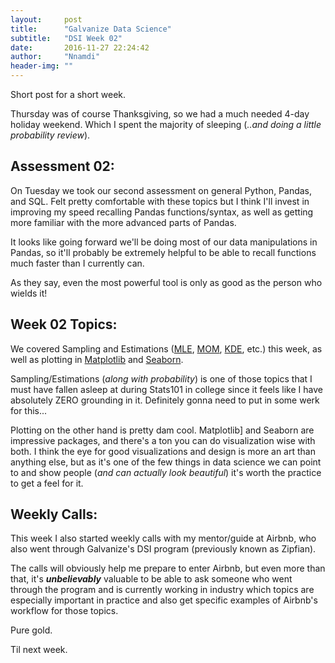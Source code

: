 ```yaml
---
layout:     post
title:      "Galvanize Data Science"
subtitle:   "DSI Week 02"
date:       2016-11-27 22:24:42
author:     "Nnamdi"
header-img: ""
---
```


Short post for a short week.

Thursday was of course Thanksgiving, so we had a much needed 4-day holiday weekend. Which I spent the majority of sleeping (_..and doing a little probability review_).

## Assessment 02:
On Tuesday we took our second assessment on general Python, Pandas, and SQL. Felt pretty comfortable with these topics but I think I'll invest in improving my speed recalling Pandas functions/syntax, as well as getting more familiar with the more advanced parts of Pandas.

It looks like going forward we'll be doing most of our data manipulations in Pandas, so it'll probably be extremely helpful to be able to recall functions much faster than I currently can.

As they say, even the most powerful tool is only as good as the person who wields it!

## Week 02 Topics:
We covered Sampling and Estimations ([MLE](https://en.wikipedia.org/wiki/Maximum_likelihood_estimation), [MOM](https://en.wikipedia.org/wiki/Method_of_moments_(statistics)), [KDE](https://en.wikipedia.org/wiki/Kernel_density_estimation), etc.) this week, as well as plotting in [Matplotlib](http://matplotlib.org/) and [Seaborn](http://seaborn.pydata.org/).

Sampling/Estimations (_along with probability_) is one of those topics that I must have fallen asleep at during Stats101 in college since it feels like I have absolutely ZERO grounding in it. Definitely gonna need to put in some werk for this...

Plotting on the other hand is pretty dam cool. Matplotlib] and Seaborn are impressive packages, and there's a ton you can do visualization wise with both. I think the eye for good visualizations and design is more an art than anything else, but as it's one of the few things in data science we can point to and show people (_and can actually look beautiful_) it's worth the practice to get a feel for it.

## Weekly Calls:
This week I also started weekly calls with my mentor/guide at Airbnb, who also went through Galvanize's DSI program (previously known as Zipfian).

The calls will obviously help me prepare to enter Airbnb, but even more than that, it's **_unbelievably_** valuable to be able to ask someone who went through the program and is currently working in industry which topics are especially important in practice and also get specific examples of Airbnb's workflow for those topics.

Pure gold.


Til next week.
